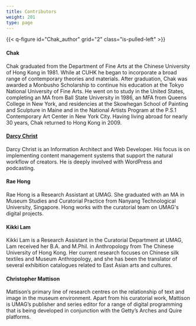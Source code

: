 ```yaml
---
title: Contributors
weight: 201
type: page
---
```



{{< q-figure id="Chak_author" grid="2" class="is-pulled-left" >}}
#### Chak
Chak graduated from the Department of Fine Arts at the Chinese University of Hong Kong in 1981. While at CUHK he began to incorporate a broad range of contemporary theories and materials. After graduation, Chak was awarded a Monbusho Scholarship to continue his education at the Tokyo National University of Fine Arts. He went on to study in the United States, completing an MA from Ball State University in 1986, an MFA from Queens College in New York, and residencies at the Skowhegan School of Painting and Sculpture in Maine and in the National Artists Program at the P.S.1 Contemporary Art Center in New York City. Having living abroad for nearly 30 years, Chak returned to Hong Kong in 2009.

#### [Darcy Christ](https://aporia.info)
Darcy Christ is an Information Architect and Web Developer. His focus is on implementing content management systems that support the natural workflow of creators. He is deeply involved with WordPress and podcasting.

#### Rae Hong
Rae Hong is a Research Assistant at UMAG. She graduated with an MA in Museum Studies and Curatorial Practice from Nanyang Technological University, Singapore. Hong works with the curatorial team on UMAG's digital projects.

#### Kikki Lam
Kikki Lam is a Research Assistant in the Curatorial Department at UMAG, Lam received her B.A. and M.Phil. in Anthropology from The Chinese University of Hong Kong. Her current research focuses on Chinese silk textiles and Museum Anthropology, and she has been the translator of several exhibition catalogues related to East Asian arts and cultures.

#### Christopher Mattison
Mattison’s primary line of research centres on the relationship of text and image in the museum environment. Apart from his curatorial work, Mattison is UMAG’s publisher and series editor for a range of digital programming that is being developed in conjunction with the Getty’s Arches and Quire platforms.
